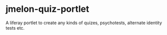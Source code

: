 jmelon-quiz-portlet
===================

A liferay portlet to create any kinds of quizes, psychotests, alternate identity tests etc.